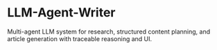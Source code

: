 # LLM-Agent-Writer
Multi-agent LLM system for research, structured content planning, and article generation with traceable reasoning and UI.
